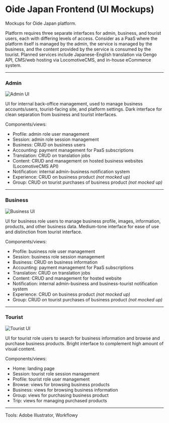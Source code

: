 Oide Japan Frontend (UI Mockups)
============

Mockups for Oide Japan platform.

Platform requires three separate interfaces for admin, business, and tourist users, each with differing levels of access. Consider as a PaaS where the platform itself is managed by the admin, the service is managed by the business, and the content provided by the service is consumed by the tourist. Planned services include Japanese-English translation via Gengo API, CMS/web hosting via LocomotiveCMS, and in-house eCommerce system.

---

### Admin

![Admin UI](https://user-images.githubusercontent.com/9514732/32373562-32523ba4-c0dd-11e7-8607-be7da043b478.png)

UI for internal back-office management, used to manage business accounts/users, tourist-facing site, and platform settings. Dark interface for clean separation from business and tourist interfaces.

Components/views:
- Profile: admin role user management
- Session: admin role session management
- Business: CRUD on business users
- Accounting: payment management for PaaS subscriptions
- Translation: CRUD on translation jobs
- Content: CRUD and management on hosted business websites (LocomotiveCMS API)
- Notification: internal admin-business notification system
- Experience: CRUD on business product _(not mocked up)_
- Group: CRUD on tourist purchases of business product _(not mocked up)_

---

### Business

![Business UI](https://user-images.githubusercontent.com/9514732/32373564-327cf4c0-c0dd-11e7-9328-3f5475abe9af.png)

UI for business role users to manage business profile, images, information, products, and other business data. Medium-tone interface for ease of use and distinction from tourist interface.

Components/views:
- Profile: business role user management
- Session: business role session management
- Business: CRUD on business information
- Accounting: payment management for PaaS subscriptions
- Translation: CRUD on translation jobs
- Content: CRUD and management for hosted website
- Notification: internal admin-business and business-tourist notification system
- Experience: CRUD on business product _(not mocked up)_
- Group: CRUD on tourist purchases of business product _(not mocked up)_

---

### Tourist

![Tourist UI](https://user-images.githubusercontent.com/9514732/32373565-32a50582-c0dd-11e7-9306-29c6a22f0a76.png)

UI for tourist role users to search for business information and browse and purchase business products. Bright interface to complement high amount of visual content.

Components/views:
- Home: landing page
- Session: tourist role session management
- Profile: tourist role user management
- Browse: views for browsing business products
- Business: views for browsing business information
- Group: views for purchasing business product
- Trip: views for managing purchased products

---

Tools: Adobe Illustrator, Workflowy

